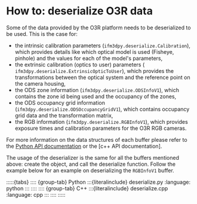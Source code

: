 # How to: deserialize O3R data

Some of the data provided by the O3R platform needs to be deserialized to be used. This is the case for:
- the intrinsic calibration parameters (`ifm3dpy.deserialize.Calibration`), which provides details like which optical model is used (Fisheye, pinhole) and the values for each of the model's parameters,
- the extrinsic calibration (optics to user) parameters (` ifm3dpy.deserialize.ExtrinsicOpticToUser`), which provides the transformations between the optical system and the reference point on the camera housing,
- the ODS zone information (`ifm3dpy.deserialize.ODSInfoV1`), which contains the zone id being used and the occupancy of the zones,
- the ODS occupancy grid information (`ifm3dpy.deserialize.ODSOccupancyGridV1`), which contains occupancy grid data and the transformation matrix,
- the RGB information (`ifm3dpy.deserialize.RGBInfoV1`), which provides exposure times and calibration parameters for the O3R RGB cameras.

For more information on the data structures of each buffer please refer to the [Python API documentation](https://api.ifm3d.com/latest/_autosummary/ifm3dpy.deserialize.html) or the [c++ API documentation].

The usage of the deserializer is the same for all the buffers mentioned above: create the object, and call the deserialize function. Follow the example below for an example on deserializing the `RGBInfoV1` buffer.

:::::{tabs}
:::: {group-tab} Python
:::{literalinclude} deserialize.py
:language: python
:::
::::
:::: {group-tab} C++
:::{literalinclude} deserialize.cpp
:language: cpp
:::
::::
:::::